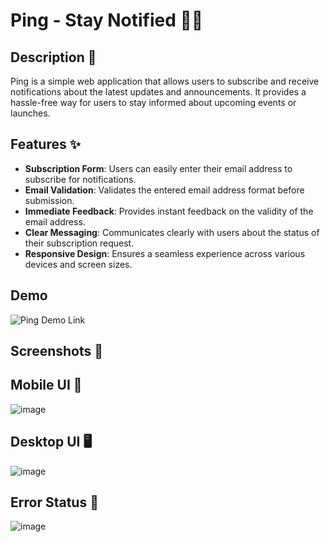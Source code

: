 # Ping - Stay Notified 📧🚀

## Description 📝

Ping is a simple web application that allows users to subscribe and receive notifications about the latest updates and announcements. It provides a hassle-free way for users to stay informed about upcoming events or launches.

## Features ✨

- **Subscription Form**: Users can easily enter their email address to subscribe for notifications.
- **Email Validation**: Validates the entered email address format before submission.
- **Immediate Feedback**: Provides instant feedback on the validity of the email address.
- **Clear Messaging**: Communicates clearly with users about the status of their subscription request.
- **Responsive Design**: Ensures a seamless experience across various devices and screen sizes.

## Demo

![Ping Demo Link](https://ping-coming-soon-page-master-eta.vercel.app/)

## Screenshots 📸

## Mobile UI 📱
![image](https://github.com/Vishwanathanselvamoorthy/ping-coming-soon-page-master/assets/147639866/62118c5b-058e-42a1-bf36-19dbdc52d459)

## Desktop UI 🖥️
![image](https://github.com/Vishwanathanselvamoorthy/ping-coming-soon-page-master/assets/147639866/59e7c940-0293-46d5-b423-5d9b43be6a5c)

## Error Status 🔴
![image](https://github.com/Vishwanathanselvamoorthy/ping-coming-soon-page-master/assets/147639866/0fc8ef2f-0e10-4704-bd87-6d332517c381)







